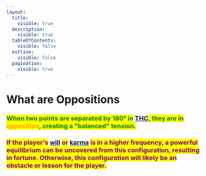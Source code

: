 ```yaml
---
layout:
  title:
    visible: true
  description:
    visible: true
  tableOfContents:
    visible: false
  outline:
    visible: false
  pagination:
    visible: true
---
```


# What are Oppositions

### <mark style="color:green;">When two points are separated by 180° in</mark> [THC](../../../the-hubble-chart-thc/)<mark style="color:green;">, they are in</mark> _<mark style="color:orange;">opposition</mark>_<mark style="color:green;">, creating a "balanced" tension.</mark>

### <mark style="color:purple;">If the player's</mark> [will](../../../../../alchemy/the-usdchoice-of-alchemy/undefined-1.md) <mark style="color:purple;">or</mark> [karma](../../../../../alchemy/the-usdchoice-of-alchemy/manifesting/karma.md) <mark style="color:purple;">is in a higher frequency, a powerful equilibrium can be uncovered from this configuration, resulting in fortune. Otherwise, this configuration will likely be an obstacle or lesson for the player.</mark>
